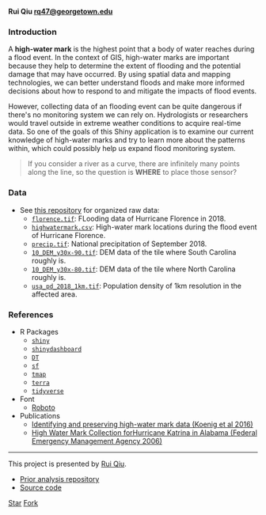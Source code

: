 **Rui Qiu rq47@georgetown.edu**

### Introduction

A **high-water mark** is the highest point that a body of water reaches during a flood event. In the context of GIS, high-water marks are important because they help to determine the extent of flooding and the potential damage that may have occurred. By using spatial data and mapping technologies, we can better understand floods and make more informed decisions about how to respond to and mitigate the impacts of flood events.

However, collecting data of an flooding event can be quite dangerous if there's no monitoring system we can rely on. Hydrologists or researchers would travel outside in extreme weather conditions to acquire real-time data. So one of the goals of this Shiny application is to examine our current knowledge of high-water marks and try to learn more about the patterns within, which could possibly help us expand flood monitoring system.

> If you consider a river as a curve, there are infinitely many points along the line, so the question is **WHERE** to place those sensor?

### Data

- See [this repository](https://github.com/rexarski/gis_project_floods) for organized raw data:
  - [`florence.tif`](https://global-flood-database.cloudtostreet.ai/#interactive-map): FLooding data of Hurricane Florence in 2018.
  - [`highwatermark.csv`](https://stn.wim.usgs.gov/FEV/#2018Florence): High-water mark locations during the flood event of Hurricane Florence.
  - [`precip.tif`](https://water.weather.gov/precip/download.php): National precipitation of September 2018.
  - [`10_DEM_y30x-90.tif`](https://ec.europa.eu/eurostat/web/gisco/geodata/reference-data/elevation/copernicus-dem/elevation): DEM data of the tile where South Carolina roughly is.
  - [`10_DEM_y30x-80.tif`](https://ec.europa.eu/eurostat/web/gisco/geodata/reference-data/elevation/copernicus-dem/elevation): DEM data of the tile where North Carolina roughly is.
  - [`usa_pd_2018_1km.tif`](https://hub.worldpop.org/geodata/summary?id=39728): Population density of 1km resolution in the affected area.

### References

- R Packages
  - [`shiny`](https://cran.r-project.org/web/packages/shiny/index.html)
  - [`shinydashboard`](https://cran.r-project.org/web/packages/shinydashboard/index.html)
  - [`DT`](https://cran.r-project.org/web/packages/DT/index.html)
  - [`sf`](https://cran.r-project.org/web/packages/sf/index.html)
  - [`tmap`](https://cran.r-project.org/web/packages/tmap/index.html)
  - [`terra`](https://cran.r-project.org/web/packages/terra/index.html)
  - [`tidyverse`](https://cran.r-project.org/web/packages/tidyverse/index.html)
- Font
  - [Roboto](https://fonts.google.com/specimen/Roboto)
- Publications
  - [Identifying and preserving high-water mark data (Koenig et al 2016)](https://pubs.er.usgs.gov/publication/tm3A24)
  - [High Water Mark Collection forHurricane Katrina in Alabama (Federal Emergency Management Agency 2006)](https://www.fema.gov/pdf/hazard/flood/recoverydata/katrina/katrina_al_hwm_public.pdf)

***

This project is presented by [Rui Qiu](https://github.com/rexarski).

- [Prior analysis repository](https://github.com/rexarski/gis_project_floods)
- [Source code](https://github.com/rexarski/high-water-mark-shiny)

<p>
<a class="github-button" href="https://github.com/rexarski/high-water-mark-shiny" data-icon="octicon-star" data-size="large" aria-label="Star rexarski/high-water-mark-shiny on GitHub">Star</a>
<a class="github-button" href="https://github.com/rexarski/high-water-mark-shiny/fork" data-icon="octicon-repo-forked" data-size="large" aria-label="Fork rexarski/high-water-mark-shiny on GitHub">Fork</a>
</p>

<script async defer src="https://buttons.github.io/buttons.js"></script>
